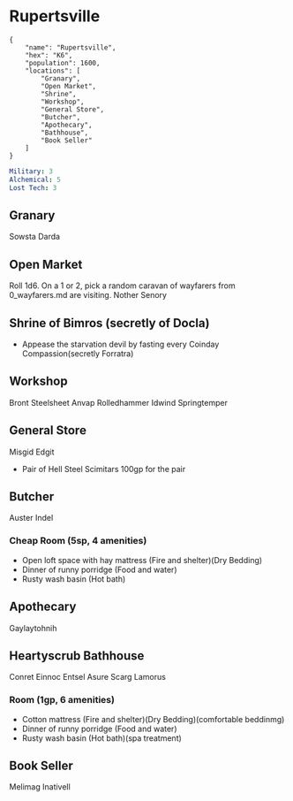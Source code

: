 # Rupertsville

```
{
    "name": "Rupertsville",
    "hex": "K6",
    "population": 1600,
    "locations": [
        "Granary",
        "Open Market",
        "Shrine",
        "Workshop",
        "General Store",
        "Butcher",
        "Apothecary",
        "Bathhouse",
        "Book Seller"
    ]
}
```
```yml
Military: 3
Alchemical: 5
Lost Tech: 3
```

## Granary
Sowsta Darda

## Open Market
Roll 1d6. On a 1 or 2, pick a random caravan of wayfarers from 0_wayfarers.md are visiting.
Nother Senory

## Shrine of Bimros (secretly of Docla)
- Appease the starvation devil by fasting every Coinday
Compassion(secretly Forratra)

## Workshop
Bront Steelsheet
Anvap Rolledhammer
Idwind Springtemper

## General Store
Misgid Edgit
- Pair of Hell Steel Scimitars 100gp for the pair

## Butcher
Auster Indel

### Cheap Room (5sp, 4 amenities)
- Open loft space with hay mattress (Fire and shelter)(Dry Bedding)
- Dinner of runny porridge (Food and water)
- Rusty wash basin (Hot bath)

## Apothecary
Gaylaytohnih

## Heartyscrub Bathhouse
Conret Einnoc
Entsel Asure
Scarg Lamorus

### Room (1gp, 6 amenities)
- Cotton mattress (Fire and shelter)(Dry Bedding)(comfortable beddinmg)
- Dinner of runny porridge (Food and water)
- Rusty wash basin (Hot bath)(spa treatment)

## Book Seller
Melimag Inativell